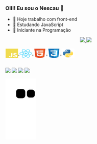 ### OIII! Eu sou o Nescau 👋

- 🔭 Hoje trabalho com front-end
- 🌱 Estudando JavaScript
- 🥵 Iniciante na Programação

<div align="center">
  <a href="https://github.com/iTzNescau">
  <img height="180em" src="https://github-readme-stats.vercel.app/api?username=iTzNescau&show_icons=true&theme=dark&include_all_commits=true&count_private=true"/>
  <img height="180em" src="https://github-readme-stats.vercel.app/api/top-langs/?username=iTzNescau&layout=compact&langs_count=7&theme=dark"/>
</div>

<div style="display: inline_block"><br>
  <img align="center" alt="iTz-Js" height="30" width="40" src="https://raw.githubusercontent.com/devicons/devicon/master/icons/javascript/javascript-plain.svg">
  <img align="center" alt="iTz-React" height="30" width="40" src="https://raw.githubusercontent.com/devicons/devicon/master/icons/react/react-original.svg">
  <img align="center" alt="iTz-HTML" height="30" width="40" src="https://raw.githubusercontent.com/devicons/devicon/master/icons/html5/html5-original.svg">
  <img align="center" alt="iTz-CSS" height="30" width="40" src="https://raw.githubusercontent.com/devicons/devicon/master/icons/css3/css3-original.svg">
  <img align="center" alt="iTz-Python" height="30" width="40" src="https://raw.githubusercontent.com/devicons/devicon/master/icons/python/python-original.svg">
  
  
  
##

<div> 
  <a href="https://www.youtube.com/channel/UC8z_le9ENml8oqGmkRAuoQQ" target="_blank"><img src="https://img.shields.io/badge/YouTube-FF0000?style=for-the-badge&logo=youtube&logoColor=white" target="_blank"></a>
 	<a href="https://www.twitch.tv/ittz_nescau" target="_blank"><img src="https://img.shields.io/badge/Twitch-9146FF?style=for-the-badge&logo=twitch&logoColor=white" target="_blank"></a>
  <a href = "mailto:murilommg3112@gmail.com"><img src="https://img.shields.io/badge/-Gmail-%23333?style=for-the-badge&logo=gmail&logoColor=white" target="_blank"></a>
  <a href="https://www.linkedin.com/in/murilo-ferreira-735217200/" target="_blank"><img src="https://img.shields.io/badge/-LinkedIn-%230077B5?style=for-the-badge&logo=linkedin&logoColor=white" target="_blank"></a> 
 
  ![Snake animation](https://github.com/rafaballerini/rafaballerini/blob/output/github-contribution-grid-snake.svg)
 
</div>
